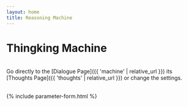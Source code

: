 ```yaml
---
layout: home
title: Reasoning Machine
---
```

# Thingking Machine

<br>
Go directly to the [Dialogue Page]({{ 'machine' | relative_url }}) its [Thoughts Page]({{ 'thoughts' | relative_url }}) or change the settings.
<br><br>

{% include parameter-form.html %}
